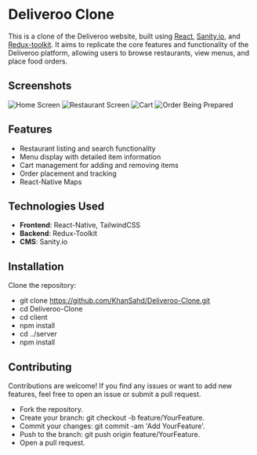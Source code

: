 # Deliveroo Clone

This is a clone of the Deliveroo website, built using [React](https://reactjs.org/), [Sanity.io](https://www.sanity.io/), and [Redux-toolkit](https://redux-toolkit.js.org/). It aims to replicate the core features and functionality of the Deliveroo platform, allowing users to browse restaurants, view menus, and place food orders.

## Screenshots

![Home Screen]("./screenshot-1.png")
![Restaurant Screen]("./screenshot-2")
![Cart]("./screenshot-3")
![Order Being Prepared]("./screenshot-4")

## Features

- Restaurant listing and search functionality
- Menu display with detailed item information
- Cart management for adding and removing items
- Order placement and tracking
- React-Native Maps

## Technologies Used

- **Frontend**: React-Native, TailwindCSS
- **Backend**: Redux-Toolkit
- **CMS**: Sanity.io

## Installation

Clone the repository:

- git clone https://github.com/KhanSahd/Deliveroo-Clone.git
- cd Deliveroo-Clone
- cd client
- npm install
- cd ../server
- npm install

## Contributing

Contributions are welcome! If you find any issues or want to add new features, feel free to open an issue or submit a pull request.

- Fork the repository.
- Create your branch: git checkout -b feature/YourFeature.
- Commit your changes: git commit -am 'Add YourFeature'.
- Push to the branch: git push origin feature/YourFeature.
- Open a pull request.
